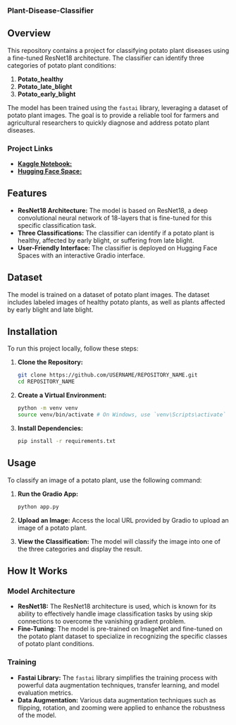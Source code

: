 
### Plant-Disease-Classifier

## Overview

This repository contains a project for classifying potato plant diseases using a fine-tuned ResNet18 architecture. The classifier can identify three categories of potato plant conditions:

1. **Potato_healthy**
2. **Potato_late_blight**
3. **Potato_early_blight**

The model has been trained using the `fastai` library, leveraging a dataset of potato plant images. The goal is to provide a reliable tool for farmers and agricultural researchers to quickly diagnose and address potato plant diseases.

### Project Links

- [**Kaggle Notebook:**](https://www.kaggle.com/code/hillol10/potato-disease-cnn)
- [**Hugging Face Space:**](https://huggingface.co/spaces/hillol7/potatoes)

## Features

- **ResNet18 Architecture:** The model is based on ResNet18, a deep convolutional neural network of 18-layers that is fine-tuned for this specific classification task.
- **Three Classifications:** The classifier can identify if a potato plant is healthy, affected by early blight, or suffering from late blight.
- **User-Friendly Interface:** The classifier is deployed on Hugging Face Spaces with an interactive Gradio interface.

## Dataset

The model is trained on a dataset of potato plant images. The dataset includes labeled images of healthy potato plants, as well as plants affected by early blight and late blight.

## Installation

To run this project locally, follow these steps:

1. **Clone the Repository:**

    ```bash
    git clone https://github.com/USERNAME/REPOSITORY_NAME.git
    cd REPOSITORY_NAME
    ```

2. **Create a Virtual Environment:**

    ```bash
    python -m venv venv
    source venv/bin/activate # On Windows, use `venv\Scripts\activate`
    ```

3. **Install Dependencies:**

    ```bash
    pip install -r requirements.txt
    ```

## Usage

To classify an image of a potato plant, use the following command:

1. **Run the Gradio App:**

    ```bash
    python app.py
    ```

2. **Upload an Image:** Access the local URL provided by Gradio to upload an image of a potato plant.

3. **View the Classification:** The model will classify the image into one of the three categories and display the result.

## How It Works

### Model Architecture

- **ResNet18:** The ResNet18 architecture is used, which is known for its ability to effectively handle image classification tasks by using skip connections to overcome the vanishing gradient problem.
- **Fine-Tuning:** The model is pre-trained on ImageNet and fine-tuned on the potato plant dataset to specialize in recognizing the specific classes of potato plant conditions.

### Training

- **Fastai Library:** The `fastai` library simplifies the training process with powerful data augmentation techniques, transfer learning, and model evaluation metrics.
- **Data Augmentation:** Various data augmentation techniques such as flipping, rotation, and zooming were applied to enhance the robustness of the model.
